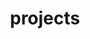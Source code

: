 ---
layout: projects
permalink: /projects/
title: projects
nav: true
nav_order: 1
description: A list of student projects supervised over the years
---